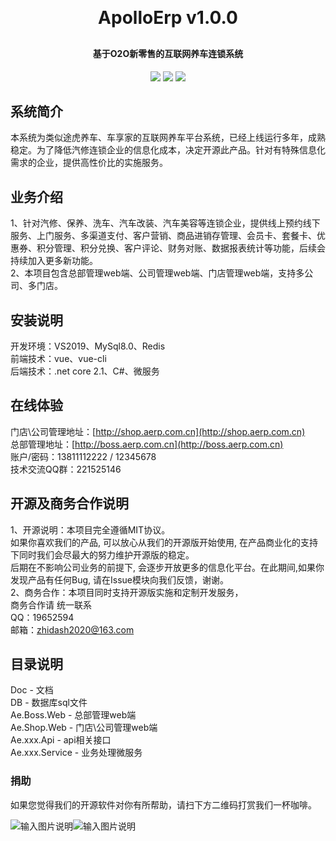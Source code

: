<p align="center">
	<!-- <img alt="logo" src=""> -->
</p>
<h1 align="center" style="margin: 30px 0 30px; font-weight: bold;">ApolloErp v1.0.0</h1>
<h4 align="center">基于O2O新零售的互联网养车连锁系统</h4>
<p align="center">
	<a href="https://gitee.com/aerphouse/ApolloErp/stargazers"><img src="https://gitee.com/aerphouse/ApolloErp/badge/star.svg?theme=dark"></a>
	<a href="https://gitee.com/aerphouse/ApolloErp"><img src="https://img.shields.io/badge/ApolloErp-v1.0.0-brightgreen.svg"></a>
	<a href="https://gitee.com/aerphouse/ApolloErp/blob/master/LICENSE"><img src="https://img.shields.io/pypi/l/zvt.svg"></a>
</p>


## 系统简介

  本系统为类似途虎养车、车享家的互联网养车平台系统，已经上线运行多年，成熟稳定。为了降低汽修连锁企业的信息化成本，决定开源此产品。针对有特殊信息化需求的企业，提供高性价比的实施服务。  


## 业务介绍

  1、针对汽修、保养、洗车、汽车改装、汽车美容等连锁企业，提供线上预约线下服务、上门服务、多渠道支付、客户营销、商品进销存管理、会员卡、套餐卡、优惠券、积分管理、积分兑换、客户评论、财务对账、数据报表统计等功能，后续会持续加入更多新功能。  
  2、本项目包含总部管理web端、公司管理web端、门店管理web端，支持多公司、多门店。  


## 安装说明

  开发环境：VS2019、MySql8.0、Redis  
  前端技术：vue、vue-cli  
  后端技术：.net core 2.1、C#、微服务  

## 在线体验

  门店\公司管理地址：[http://shop.aerp.com.cn](http://shop.aerp.com.cn)  
  总部管理地址：[http://boss.aerp.com.cn](http://boss.aerp.com.cn)   
  账户/密码：13811112222 / 12345678  
  技术交流QQ群：221525146  

## 开源及商务合作说明

  1、开源说明：本项目完全遵循MIT协议。  
    如果你喜欢我们的产品, 可以放心从我们的开源版开始使用, 在产品商业化的支持下同时我们会尽最大的努力维护开源版的稳定。   
    后期在不影响公司业务的前提下, 会逐步开放更多的信息化平台。在此期间,如果你发现产品有任何Bug, 请在Issue模块向我们反馈，谢谢。  
  2、商务合作：本项目同时支持开源版实施和定制开发服务，  
  商务合作请 统一联系  
  QQ：19652594   
  邮箱：zhidash2020@163.com     
  
  
## 目录说明  
  Doc - 文档  
  DB - 数据库sql文件  
  Ae.Boss.Web - 总部管理web端  
  Ae.Shop.Web - 门店\公司管理web端    
  Ae.xxx.Api - api相关接口  
  Ae.xxx.Service - 业务处理微服务  
  
  

### 捐助
如果您觉得我们的开源软件对你有所帮助，请扫下方二维码打赏我们一杯咖啡。

![输入图片说明](https://foruda.gitee.com/images/1690517120531754279/e09320fd_12783671.jpeg "微信个人收款码 - 副本.jpg")![输入图片说明](https://foruda.gitee.com/images/1690517137030385902/ac602e24_12783671.jpeg "支付宝个人收款码 - 副本.jpg")


